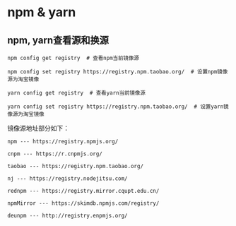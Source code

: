 <!--
 * @Descripttion: 
 * @version: 
 * @Author: qiuxchao
 * @Date: 2022-07-08 15:28:24
 * @LastEditors: qiuxchao
 * @LastEditTime: 2022-07-08 15:29:18
-->
# npm & yarn

## npm, yarn查看源和换源

``` shell
npm config get registry  # 查看npm当前镜像源

npm config set registry https://registry.npm.taobao.org/  # 设置npm镜像源为淘宝镜像

yarn config get registry  # 查看yarn当前镜像源

yarn config set registry https://registry.npm.taobao.org/  # 设置yarn镜像源为淘宝镜像
```

镜像源地址部分如下：

``` shell
npm --- https://registry.npmjs.org/

cnpm --- https://r.cnpmjs.org/

taobao --- https://registry.npm.taobao.org/

nj --- https://registry.nodejitsu.com/

rednpm --- https://registry.mirror.cqupt.edu.cn/

npmMirror --- https://skimdb.npmjs.com/registry/

deunpm --- http://registry.enpmjs.org/
```
